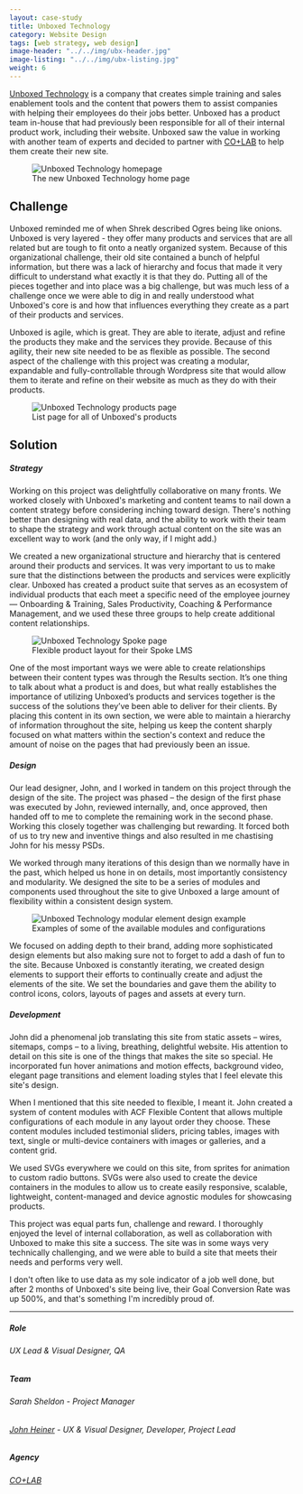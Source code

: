```yaml
---
layout: case-study
title: Unboxed Technology
category: Website Design
tags: [web strategy, web design]
image-header: "../../img/ubx-header.jpg"
image-listing: "../../img/ubx-listing.jpg"
weight: 6
---
```

[Unboxed Technology](https://www.unboxedtechnology.com) is a company that creates simple training and sales enablement tools and the content that powers them to assist companies with helping their employees do their jobs better. Unboxed has a product team in-house that had previously been responsible for all of their internal product work, including their website. Unboxed saw the value in working with another team of experts and decided to partner with [CO+LAB](https://www.teamcolab.com) to help them create their new site.

<figure>
	<img src="../../img/ubx-home.jpg"/ alt="Unboxed Technology homepage">
	<figcaption>The new Unboxed Technology home page</a></figcaption>
</figure>

## Challenge

Unboxed reminded me of when Shrek described Ogres being like onions. Unboxed is very layered - they offer many products and services that are all related but are tough to fit onto a neatly organized system. Because of this organizational challenge, their old site contained a bunch of helpful information, but there was a lack of hierarchy and focus that made it very difficult to understand what exactly it is that they do. Putting all of the pieces together and into place was a big challenge, but was much less of a challenge once we were able to dig in and really understood what Unboxed's core is and how that influences everything they create as a part of their products and services.

Unboxed is agile, which is great. They are able to iterate, adjust and refine the products they make and the services they provide. Because of this agility, their new site needed to be as flexible as possible. The second aspect of the challenge with this project was creating a modular, expandable and fully-controllable through Wordpress site that would allow them to iterate and refine on their website as much as they do with their products.

<figure>
	<img src="../../img/ubx-products.jpg"/ alt="Unboxed Technology products page">
	<figcaption>List page for all of Unboxed's products</a></figcaption>
</figure>

## Solution

##### Strategy
Working on this project was delightfully collaborative on many fronts. We worked closely with Unboxed's marketing and content teams to nail down a content strategy before considering inching toward design. There's nothing better than designing with real data, and the ability to work with their team to shape the strategy and work through actual content on the site was an excellent way to work (and the only way, if I might add.)

We created a new organizational structure and hierarchy that is centered around their products and services. It was very important to us to make sure that the distinctions between the products and services were explicitly clear. Unboxed has created a product suite that serves as an ecosystem of individual products that each meet a specific need of the employee journey — Onboarding & Training, Sales Productivity, Coaching & Performance Management, and we used these three groups to help create additional content relationships.

<figure>
	<img src="../../img/ubx-spoke.jpg"/ alt="Unboxed Technology Spoke page">
	<figcaption>Flexible product layout for their Spoke LMS</a></figcaption>
</figure>

One of the most important ways we were able to create relationships between their content types was through the Results section. It’s one thing to talk about what a product is and does, but what really establishes the importance of utilizing Unboxed’s products and services together is the success of the solutions they’ve been able to deliver for their clients. By placing this content in its own section, we were able to maintain a hierarchy of information throughout the site, helping us keep the content sharply focused on what matters within the section's context and reduce the amount of noise on the pages that had previously been an issue.

##### Design
Our lead designer, John, and I worked in tandem on this project through the design of the site. The project was phased – the design of the first phase was executed by John, reviewed internally, and, once approved, then handed off to me to complete the remaining work in the second phase. Working this closely together was challenging but rewarding. It forced both of us to try new and inventive things and also resulted in me chastising John for his messy PSDs.

We worked through many iterations of this design than we normally have in the past, which helped us hone in on details, most importantly consistency and modularity. We designed the site to be a series of modules and components used throughout the site to give Unboxed a large amount of flexibility within a consistent design system.

<figure>
	<img src="../../img/ubx-modules.jpg"/ alt="Unboxed Technology modular element design example">
	<figcaption>Examples of some of the available modules and configurations</a></figcaption>
</figure>

We focused on adding depth to their brand, adding more sophisticated design elements but also making sure not to forget to add a  dash of fun to the site. Because Unboxed is constantly iterating, we created design elements to support their efforts to continually create and adjust the elements of the site. We set the boundaries and gave them the ability to control icons, colors, layouts of pages and assets at every turn.

##### Development
John did a phenomenal job translating this site from static assets – wires, sitemaps, comps – to a living, breathing, delightful website. His attention to detail on this site is one of the things that  makes the site so special. He incorporated fun hover animations and motion effects, background video, elegant page transitions and element loading styles that I feel elevate this site's design.

When I mentioned that this site needed to flexible, I meant it. John created a system of content modules with ACF Flexible Content that allows multiple configurations of each module in any layout order they choose. These content modules included testimonial sliders, pricing tables, images with text, single or multi-device containers with images or galleries, and a content grid.

We used SVGs everywhere we could on this site, from sprites for animation to custom radio buttons. SVGs were also used to create the device containers in the modules to allow us to create easily responsive, scalable, lightweight, content-managed and device agnostic modules for showcasing products.

This project was equal parts fun, challenge and reward. I thoroughly enjoyed the level of internal collaboration, as well as collaboration with Unboxed to make this site a success. The site was in some ways very technically challenging, and we were able to build a site that meets their needs and performs very well. 

I don't often like to use data as my sole indicator of a job well done, but after 2 months of Unboxed's site being live, their Goal Conversion Rate was up 500%, and that's something I'm incredibly proud of.

***
##### Role
###### UX Lead & Visual Designer, QA
##### Team
###### Sarah Sheldon - Project Manager
###### [John Heiner](https://twitter.com/johnheiner) - UX & Visual Designer, Developer, Project Lead
##### Agency
###### [CO+LAB](https://www.teamcolab.com)